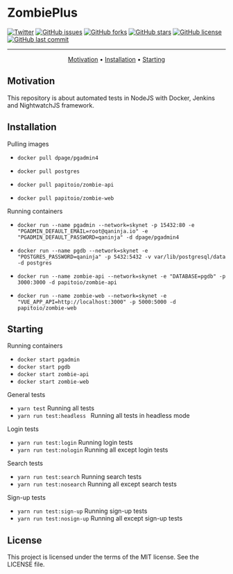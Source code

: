 # ZombiePlus

[![Twitter](https://img.shields.io/twitter/url?style=social&url=https%3A%2F%2Ftwitter.com%2Fwendreolf)](https://twitter.com/intent/tweet?text=Wow:&url=https%3A%2F%2Fgithub.com%2Fwendreof%2Fzombie-%2F)
[![GitHub issues](https://img.shields.io/github/issues/wendreof/zombie-)](https://github.com/wendreof/zombie-/issues)
[![GitHub forks](https://img.shields.io/github/forks/wendreof/zombie-)](https://github.com/wendreof/zombie-/network)
[![GitHub stars](https://img.shields.io/github/stars/wendreof/zombie-)](https://github.com/wendreof/zombie-/stargazers)
[![GitHub license](https://img.shields.io/github/license/wendreof/zombie-)](https://github.com/wendreof/zombie-/blob/master/LICENSE)
[![GitHub last commit](https://img.shields.io/github/last-commit/wendreof/zombie-)](https://github.com/wendreof/zombie-/commits/master)

-------
<p align="center">
    <a href="#motivation">Motivation</a> &bull;
    <a href="#installation">Installation</a> &bull;
    <a href="#starting">Starting</a>
</p>

## Motivation
This repository is about automated tests in NodeJS with Docker, Jenkins and NightwatchJS framework.

## Installation

Pulling images
- `docker pull dpage/pgadmin4`

- `docker pull postgres`

- `docker pull papitoio/zombie-api`

- `docker pull papitoio/zombie-web`

Running containers
- `docker run --name pgadmin --network=skynet -p 15432:80 -e "PGADMIN_DEFAULT_EMAIL=root@qaninja.io" -e "PGADMIN_DEFAULT_PASSWORD=qaninja" -d dpage/pgadmin4`

- `docker run --name pgdb --network=skynet -e "POSTGRES_PASSWORD=qaninja" -p 5432:5432 -v var/lib/postgresql/data -d postgres`

- `docker run --name zombie-api --network=skynet -e "DATABASE=pgdb" -p 3000:3000 -d papitoio/zombie-api`

- `docker run --name zombie-web --network=skynet -e "VUE_APP_API=http://localhost:3000" -p 5000:5000 -d papitoio/zombie-web`

## Starting

Running containers
- `docker start pgadmin`
- `docker start pgdb`
- `docker start zombie-api`
- `docker start zombie-web`

General tests
- `yarn test` Running all tests
- `yarn run test:headless ` Running all tests in headless mode

Login tests
- `yarn run test:login` Running login tests
- `yarn run test:nologin` Running all except login tests

Search tests
- `yarn run test:search` Running  search  tests
- `yarn run test:nosearch` Running all except search tests

Sign-up tests
- `yarn run test:sign-up` Running sign-up tests
- `yarn run test:nosign-up` Running all except sign-up tests

## License
This project is licensed under the terms of the MIT license. See the LICENSE file.
